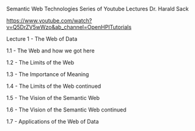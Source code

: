 Semantic Web Technologies
Series of Youtube Lectures
Dr. Harald Sack

https://www.youtube.com/watch?v=Q5DrZV5wWzo&ab_channel=OpenHPITutorials


Lecture 1 - The Web of Data

1.1 - The Web and how we got here

1.2 - The Limits of the Web

1.3 - The Importance of Meaning

1.4 - The Limits of the Web continued

1.5 - The Vision of the Semantic Web

1.6 - The Vision of the Semantic Web continued

1.7 - Applications of the Web of Data